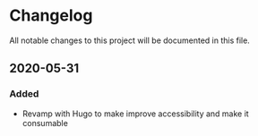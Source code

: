 # Changelog

All notable changes to this project will be documented in this file.

## 2020-05-31

### Added

- Revamp with Hugo to make improve accessibility and make it consumable
